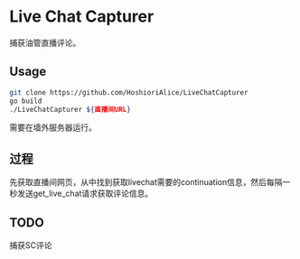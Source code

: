 # Live Chat Capturer

捕获油管直播评论。

## Usage

```bash
git clone https://github.com/HoshioriAlice/LiveChatCapturer
go build
./LiveChatCapturer ${直播间URL}
```

需要在墙外服务器运行。

## 过程

先获取直播间网页，从中找到获取livechat需要的continuation信息，然后每隔一秒发送get_live_chat请求获取评论信息。

## TODO

捕获SC评论